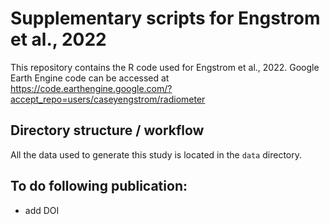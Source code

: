 
<!-- README.md is generated from README.Rmd. Please edit that file -->

# Supplementary scripts for Engstrom et al., 2022

<!-- badges: start -->
<!-- badges: end -->

This repository contains the R code used for Engstrom et al., 2022.
Google Earth Engine code can be accessed at
<https://code.earthengine.google.com/?accept_repo=users/caseyengstrom/radiometer>

## Directory structure / workflow

All the data used to generate this study is located in the `data`
directory.

## 

## To do following publication:

-   add DOI
